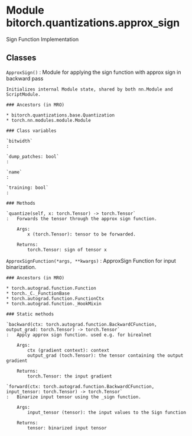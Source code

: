 Module bitorch.quantizations.approx_sign
========================================
Sign Function Implementation

Classes
-------

`ApproxSign()`
:   Module for applying the sign function with approx sign in backward pass
    
    Initializes internal Module state, shared by both nn.Module and ScriptModule.

    ### Ancestors (in MRO)

    * bitorch.quantizations.base.Quantization
    * torch.nn.modules.module.Module

    ### Class variables

    `bitwidth`
    :

    `dump_patches: bool`
    :

    `name`
    :

    `training: bool`
    :

    ### Methods

    `quantize(self, x: torch.Tensor) ‑> torch.Tensor`
    :   Forwards the tensor through the approx sign function.
        
        Args:
            x (torch.Tensor): tensor to be forwarded.
        
        Returns:
            torch.Tensor: sign of tensor x

`ApproxSignFunction(*args, **kwargs)`
:   ApproxSign Function for input binarization.

    ### Ancestors (in MRO)

    * torch.autograd.function.Function
    * torch._C._FunctionBase
    * torch.autograd.function.FunctionCtx
    * torch.autograd.function._HookMixin

    ### Static methods

    `backward(ctx: torch.autograd.function.BackwardCFunction, output_grad: torch.Tensor) ‑> torch.Tensor`
    :   Apply approx sign function. used e.g. for birealnet
        
        Args:
            ctx (gradient context): context
            output_grad (toch.Tensor): the tensor containing the output gradient
        
        Returns:
            torch.Tensor: the input gradient

    `forward(ctx: torch.autograd.function.BackwardCFunction, input_tensor: torch.Tensor) ‑> torch.Tensor`
    :   Binarize input tensor using the _sign function.
        
        Args:
            input_tensor (tensor): the input values to the Sign function
        
        Returns:
            tensor: binarized input tensor